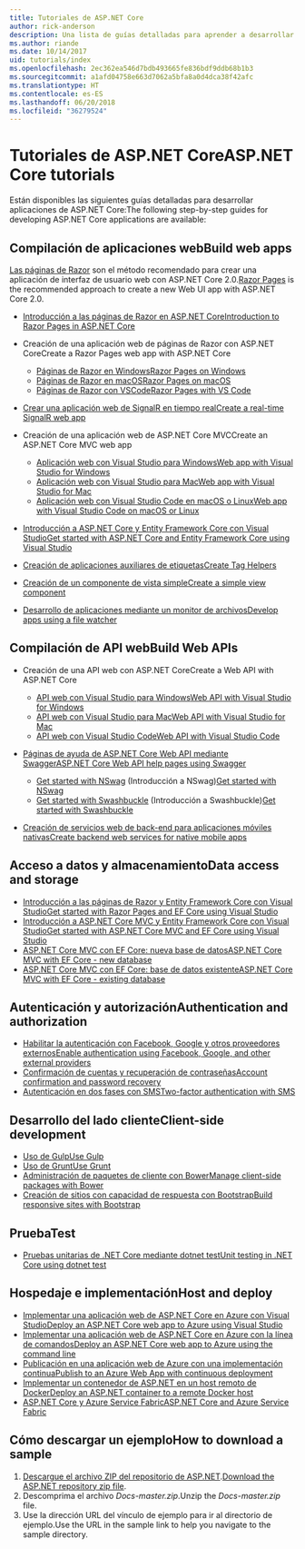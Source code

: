 ```yaml
---
title: Tutoriales de ASP.NET Core
author: rick-anderson
description: Una lista de guías detalladas para aprender a desarrollar aplicaciones de ASP.NET Core.
ms.author: riande
ms.date: 10/14/2017
uid: tutorials/index
ms.openlocfilehash: 2ec362ea546d7bdb493665fe836bdf9ddb68b1b3
ms.sourcegitcommit: a1afd04758e663d7062a5bfa8a0d4dca38f42afc
ms.translationtype: HT
ms.contentlocale: es-ES
ms.lasthandoff: 06/20/2018
ms.locfileid: "36279524"
---
```

# <a name="aspnet-core-tutorials"></a><span data-ttu-id="3fbb8-103">Tutoriales de ASP.NET Core</span><span class="sxs-lookup"><span data-stu-id="3fbb8-103">ASP.NET Core tutorials</span></span>

<span data-ttu-id="3fbb8-104">Están disponibles las siguientes guías detalladas para desarrollar aplicaciones de ASP.NET Core:</span><span class="sxs-lookup"><span data-stu-id="3fbb8-104">The following step-by-step guides for developing ASP.NET Core applications are available:</span></span>

## <a name="build-web-apps"></a><span data-ttu-id="3fbb8-105">Compilación de aplicaciones web</span><span class="sxs-lookup"><span data-stu-id="3fbb8-105">Build web apps</span></span>

<span data-ttu-id="3fbb8-106">[Las páginas de Razor](xref:razor-pages/index) son el método recomendado para crear una aplicación de interfaz de usuario web con ASP.NET Core 2.0.</span><span class="sxs-lookup"><span data-stu-id="3fbb8-106">[Razor Pages](xref:razor-pages/index) is the recommended approach to create a new Web UI app with ASP.NET Core 2.0.</span></span>

* [<span data-ttu-id="3fbb8-107">Introducción a las páginas de Razor en ASP.NET Core</span><span class="sxs-lookup"><span data-stu-id="3fbb8-107">Introduction to Razor Pages in ASP.NET Core</span></span>](xref:razor-pages/index)
* <span data-ttu-id="3fbb8-108">Creación de una aplicación web de páginas de Razor con ASP.NET Core</span><span class="sxs-lookup"><span data-stu-id="3fbb8-108">Create a Razor Pages web app with ASP.NET Core</span></span>

   * [<span data-ttu-id="3fbb8-109">Páginas de Razor en Windows</span><span class="sxs-lookup"><span data-stu-id="3fbb8-109">Razor Pages on Windows</span></span>](xref:tutorials/razor-pages/index)
   * [<span data-ttu-id="3fbb8-110">Páginas de Razor en macOS</span><span class="sxs-lookup"><span data-stu-id="3fbb8-110">Razor Pages on macOS</span></span>](xref:tutorials/razor-pages-mac/index)
   * [<span data-ttu-id="3fbb8-111">Páginas de Razor con VSCode</span><span class="sxs-lookup"><span data-stu-id="3fbb8-111">Razor Pages with VS Code</span></span>](xref:tutorials/razor-pages-vsc/index)  

* [<span data-ttu-id="3fbb8-112">Crear una aplicación web de SignalR en tiempo real</span><span class="sxs-lookup"><span data-stu-id="3fbb8-112">Create a real-time SignalR web app</span></span>](xref:tutorials/signalr)

* <span data-ttu-id="3fbb8-113">Creación de una aplicación web de ASP.NET Core MVC</span><span class="sxs-lookup"><span data-stu-id="3fbb8-113">Create an ASP.NET Core MVC web app</span></span>

   * [<span data-ttu-id="3fbb8-114">Aplicación web con Visual Studio para Windows</span><span class="sxs-lookup"><span data-stu-id="3fbb8-114">Web app with Visual Studio for Windows</span></span>](xref:tutorials/first-mvc-app/index)
   * [<span data-ttu-id="3fbb8-115">Aplicación web con Visual Studio para Mac</span><span class="sxs-lookup"><span data-stu-id="3fbb8-115">Web app with Visual Studio for Mac</span></span>](xref:tutorials/first-mvc-app-mac/index)
   * [<span data-ttu-id="3fbb8-116">Aplicación web con Visual Studio Code en macOS o Linux</span><span class="sxs-lookup"><span data-stu-id="3fbb8-116">Web app with Visual Studio Code on macOS or Linux</span></span>](xref:tutorials/first-mvc-app-xplat/index)

* [<span data-ttu-id="3fbb8-117">Introducción a ASP.NET Core y Entity Framework Core con Visual Studio</span><span class="sxs-lookup"><span data-stu-id="3fbb8-117">Get started with ASP.NET Core and Entity Framework Core using Visual Studio</span></span>](xref:data/ef-mvc/index)
* [<span data-ttu-id="3fbb8-118">Creación de aplicaciones auxiliares de etiquetas</span><span class="sxs-lookup"><span data-stu-id="3fbb8-118">Create Tag Helpers</span></span>](xref:mvc/views/tag-helpers/authoring)
* [<span data-ttu-id="3fbb8-119">Creación de un componente de vista simple</span><span class="sxs-lookup"><span data-stu-id="3fbb8-119">Create a simple view component</span></span>](xref:mvc/views/view-components#walkthrough-creating-a-simple-view-component)
* [<span data-ttu-id="3fbb8-120">Desarrollo de aplicaciones mediante un monitor de archivos</span><span class="sxs-lookup"><span data-stu-id="3fbb8-120">Develop apps using a file watcher</span></span>](xref:tutorials/dotnet-watch)

## <a name="build-web-apis"></a><span data-ttu-id="3fbb8-121">Compilación de API web</span><span class="sxs-lookup"><span data-stu-id="3fbb8-121">Build Web APIs</span></span>

* <span data-ttu-id="3fbb8-122">Creación de una API web con ASP.NET Core</span><span class="sxs-lookup"><span data-stu-id="3fbb8-122">Create a Web API with ASP.NET Core</span></span>

  * [<span data-ttu-id="3fbb8-123">API web con Visual Studio para Windows</span><span class="sxs-lookup"><span data-stu-id="3fbb8-123">Web API with Visual Studio for Windows</span></span>](xref:tutorials/first-web-api)
  * [<span data-ttu-id="3fbb8-124">API web con Visual Studio para Mac</span><span class="sxs-lookup"><span data-stu-id="3fbb8-124">Web API with Visual Studio for Mac</span></span>](xref:tutorials/first-web-api-mac)
  * [<span data-ttu-id="3fbb8-125">API web con Visual Studio Code</span><span class="sxs-lookup"><span data-stu-id="3fbb8-125">Web API with Visual Studio Code</span></span>](xref:tutorials/web-api-vsc)

* [<span data-ttu-id="3fbb8-126">Páginas de ayuda de ASP.NET Core Web API mediante Swagger</span><span class="sxs-lookup"><span data-stu-id="3fbb8-126">ASP.NET Core Web API help pages using Swagger</span></span>](xref:tutorials/web-api-help-pages-using-swagger)
  * <span data-ttu-id="3fbb8-127">[Get started with NSwag](xref:tutorials/get-started-with-nswag) (Introducción a NSwag)</span><span class="sxs-lookup"><span data-stu-id="3fbb8-127">[Get started with NSwag](xref:tutorials/get-started-with-nswag)</span></span>
  * <span data-ttu-id="3fbb8-128">[Get started with Swashbuckle](xref:tutorials/get-started-with-swashbuckle) (Introducción a Swashbuckle)</span><span class="sxs-lookup"><span data-stu-id="3fbb8-128">[Get started with Swashbuckle](xref:tutorials/get-started-with-swashbuckle)</span></span>

* [<span data-ttu-id="3fbb8-129">Creación de servicios web de back-end para aplicaciones móviles nativas</span><span class="sxs-lookup"><span data-stu-id="3fbb8-129">Create backend web services for native mobile apps</span></span>](xref:mobile/native-mobile-backend)

## <a name="data-access-and-storage"></a><span data-ttu-id="3fbb8-130">Acceso a datos y almacenamiento</span><span class="sxs-lookup"><span data-stu-id="3fbb8-130">Data access and storage</span></span>

* [<span data-ttu-id="3fbb8-131">Introducción a las páginas de Razor y Entity Framework Core con Visual Studio</span><span class="sxs-lookup"><span data-stu-id="3fbb8-131">Get started with Razor Pages and EF Core using Visual Studio</span></span>](xref:data/ef-rp/intro)
* [<span data-ttu-id="3fbb8-132">Introducción a ASP.NET Core MVC y Entity Framework Core con Visual Studio</span><span class="sxs-lookup"><span data-stu-id="3fbb8-132">Get started with ASP.NET Core MVC and EF Core using Visual Studio</span></span>](xref:data/ef-mvc/index)
* [<span data-ttu-id="3fbb8-133">ASP.NET Core MVC con EF Core: nueva base de datos</span><span class="sxs-lookup"><span data-stu-id="3fbb8-133">ASP.NET Core MVC with EF Core - new database</span></span>](/ef/core/get-started/aspnetcore/new-db)
* [<span data-ttu-id="3fbb8-134">ASP.NET Core MVC con EF Core: base de datos existente</span><span class="sxs-lookup"><span data-stu-id="3fbb8-134">ASP.NET Core MVC with EF Core - existing database</span></span>](/ef/core/get-started/aspnetcore/existing-db)

## <a name="authentication-and-authorization"></a><span data-ttu-id="3fbb8-135">Autenticación y autorización</span><span class="sxs-lookup"><span data-stu-id="3fbb8-135">Authentication and authorization</span></span>

* [<span data-ttu-id="3fbb8-136">Habilitar la autenticación con Facebook, Google y otros proveedores externos</span><span class="sxs-lookup"><span data-stu-id="3fbb8-136">Enable authentication using Facebook, Google, and other external providers</span></span>](xref:security/authentication/social/index)
* [<span data-ttu-id="3fbb8-137">Confirmación de cuentas y recuperación de contraseñas</span><span class="sxs-lookup"><span data-stu-id="3fbb8-137">Account confirmation and password recovery</span></span>](xref:security/authentication/accconfirm)
* [<span data-ttu-id="3fbb8-138">Autenticación en dos fases con SMS</span><span class="sxs-lookup"><span data-stu-id="3fbb8-138">Two-factor authentication with SMS</span></span>](xref:security/authentication/2fa)

## <a name="client-side-development"></a><span data-ttu-id="3fbb8-139">Desarrollo del lado cliente</span><span class="sxs-lookup"><span data-stu-id="3fbb8-139">Client-side development</span></span>

* [<span data-ttu-id="3fbb8-140">Uso de Gulp</span><span class="sxs-lookup"><span data-stu-id="3fbb8-140">Use Gulp</span></span>](xref:client-side/using-gulp)
* [<span data-ttu-id="3fbb8-141">Uso de Grunt</span><span class="sxs-lookup"><span data-stu-id="3fbb8-141">Use Grunt</span></span>](xref:client-side/using-grunt)
* [<span data-ttu-id="3fbb8-142">Administración de paquetes de cliente con Bower</span><span class="sxs-lookup"><span data-stu-id="3fbb8-142">Manage client-side packages with Bower</span></span>](xref:client-side/bower)
* [<span data-ttu-id="3fbb8-143">Creación de sitios con capacidad de respuesta con Bootstrap</span><span class="sxs-lookup"><span data-stu-id="3fbb8-143">Build responsive sites with Bootstrap</span></span>](xref:client-side/bootstrap)

## <a name="test"></a><span data-ttu-id="3fbb8-144">Prueba</span><span class="sxs-lookup"><span data-stu-id="3fbb8-144">Test</span></span>

* [<span data-ttu-id="3fbb8-145">Pruebas unitarias de .NET Core mediante dotnet test</span><span class="sxs-lookup"><span data-stu-id="3fbb8-145">Unit testing in .NET Core using dotnet test</span></span>](/dotnet/articles/core/testing/unit-testing-with-dotnet-test)

## <a name="host-and-deploy"></a><span data-ttu-id="3fbb8-146">Hospedaje e implementación</span><span class="sxs-lookup"><span data-stu-id="3fbb8-146">Host and deploy</span></span>

* [<span data-ttu-id="3fbb8-147">Implementar una aplicación web de ASP.NET Core en Azure con Visual Studio</span><span class="sxs-lookup"><span data-stu-id="3fbb8-147">Deploy an ASP.NET Core web app to Azure using Visual Studio</span></span>](xref:tutorials/publish-to-azure-webapp-using-vs)
* [<span data-ttu-id="3fbb8-148">Implementar una aplicación web de ASP.NET Core en Azure con la línea de comandos</span><span class="sxs-lookup"><span data-stu-id="3fbb8-148">Deploy an ASP.NET Core web app to Azure using the command line</span></span>](xref:tutorials/publish-to-azure-webapp-using-cli)
* [<span data-ttu-id="3fbb8-149">Publicación en una aplicación web de Azure con una implementación continua</span><span class="sxs-lookup"><span data-stu-id="3fbb8-149">Publish to an Azure Web App with continuous deployment</span></span>](xref:host-and-deploy/azure-apps/azure-continuous-deployment)
* [<span data-ttu-id="3fbb8-150">Implementar un contenedor de ASP.NET en un host remoto de Docker</span><span class="sxs-lookup"><span data-stu-id="3fbb8-150">Deploy an ASP.NET container to a remote Docker host</span></span>](/azure/vs-azure-tools-docker-hosting-web-apps-in-docker)
* [<span data-ttu-id="3fbb8-151">ASP.NET Core y Azure Service Fabric</span><span class="sxs-lookup"><span data-stu-id="3fbb8-151">ASP.NET Core and Azure Service Fabric</span></span>](/azure/service-fabric/service-fabric-add-a-web-frontend)

<a name="download"></a>
## <a name="how-to-download-a-sample"></a><span data-ttu-id="3fbb8-152">Cómo descargar un ejemplo</span><span class="sxs-lookup"><span data-stu-id="3fbb8-152">How to download a sample</span></span>

1. <span data-ttu-id="3fbb8-153">[Descargue el archivo ZIP del repositorio de ASP.NET](https://codeload.github.com/aspnet/Docs/zip/master).</span><span class="sxs-lookup"><span data-stu-id="3fbb8-153">[Download the ASP.NET repository zip file](https://codeload.github.com/aspnet/Docs/zip/master).</span></span>
1. <span data-ttu-id="3fbb8-154">Descomprima el archivo *Docs-master.zip*.</span><span class="sxs-lookup"><span data-stu-id="3fbb8-154">Unzip the *Docs-master.zip* file.</span></span>
1. <span data-ttu-id="3fbb8-155">Use la dirección URL del vínculo de ejemplo para ir al directorio de ejemplo.</span><span class="sxs-lookup"><span data-stu-id="3fbb8-155">Use the URL in the sample link to help you navigate to the sample directory.</span></span>
